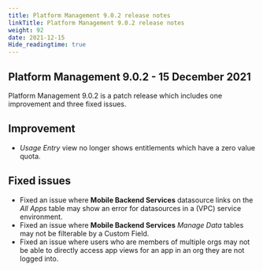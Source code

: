 ```yaml
---
title: Platform Management 9.0.2 release notes
linkTitle: Platform Management 9.0.2 release notes
weight: 92
date: 2021-12-15
Hide_readingtime: true
---
```


## Platform Management 9.0.2 - 15 December 2021

Platform Management 9.0.2 is a patch release which includes one improvement and three fixed issues.

## Improvement

* _Usage Entry_ view no longer shows entitlements which have a zero value quota.

## Fixed issues

* Fixed an issue where **Mobile Backend Services** datasource links on the _All Apps_ table may show an error for datasources in a (VPC) service environment.
* Fixed an issue where **Mobile Backend Services** _Manage Data_ tables may not be filterable by a Custom Field.
* Fixed an issue where users who are members of multiple orgs may not be able to directly access app views for an app in an org they are not logged into.
